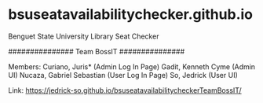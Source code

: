 # bsuseatavailabilitychecker.github.io
Benguet State University Library Seat Checker

###############
  Team BossIT
###############

Members:
Curiano, Juris* (Admin Log In Page)
Gadit, Kenneth Cyme (Admin UI)
Nucaza, Gabriel Sebastian (User Log In Page)
So, Jedrick (User UI)


Link:
https://jedrick-so.github.io/bsuseatavailabilitycheckerTeamBossIT/
